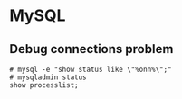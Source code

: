 # MySQL

## Debug connections problem

    # mysql -e "show status like \"%onn%\";"
    # mysqladmin status
    show processlist;
